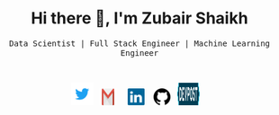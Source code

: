 <h1 align='center'> Hi there 👋, I'm Zubair Shaikh </h1>

<p align='center'> <samp>Data Scientist | Full Stack Engineer | Machine Learning Engineer</samp></p>
<br>

<p align='center'>
  <a href="https://twitter.com/compmonk" target="_blank"><img height="40px" width="40px"
                                                              src="assets/icons/twitter.svg"/></a>
  &nbsp;
  <a href="mailto:zsescape@gmail.com"><img height="30px" width="30px" src="assets/icons/gmail-icon-2.svg"/></a>
  &nbsp; &nbsp;
  <a href="https://www.linkedin.com/in/zsescape/" target="_blank"><img height="30px" width="30px"
                                                                       src="assets/icons/linkedin-icon-2.svg"/></a>
  &nbsp;&nbsp;
  <a href="https://github.com/compmonk" target="_blank"><img height="30px" width="30px"
                                                             src="assets/icons/github-1.svg"/></a>
  &nbsp;
  <a href="https://devpost.com/compmonk" target="_blank"><img height="40px" width="40px"
                                                              src="assets/icons/devpost.svg"/></a>
  &nbsp; &nbsp;
</p>

